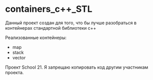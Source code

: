 # containers_c++_STL
Данный проект создан для того, что бы лучше разобраться в контейнерах стандартной библиотеки c++

Реализованные контейнеры:
- map
- stack
- vector

Проект School 21. Я запрещаю копировать код другим участникам проекта.
